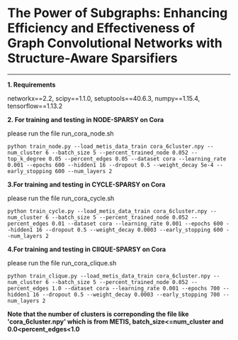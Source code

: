 # **The Power of Subgraphs: Enhancing Efficiency and Effectiveness of Graph Convolutional Networks with Structure-Aware Sparsifiers**
------------------------------------------------------------------------------------------------------------------------------------
**1. Requirements**

networkx==2.2, scipy==1.1.0, setuptools==40.6.3, numpy==1.15.4, tensorflow==1.13.2

**2. For training and testing in NODE-SPARSY on Cora**

please run the file run_cora_node.sh
            
    python train_node.py --load_metis_data_train cora_6cluster.npy --num_cluster 6 --batch_size 5 --percent_trained_node 0.052 --top_k_degree 0.05 --percent_edges 0.05 --dataset cora --learning_rate 0.001 --epochs 600 --hidden1 16 --dropout 0.5 --weight_decay 5e-4 --early_stopping 600 --num_layers 2

**3.For training and testing in CYCLE-SPARSY on Cora**

please run the file run_cora_cycle.sh

    python train_cycle.py --load_metis_data_train cora_6cluster.npy --num_cluster 6 --batch_size 5 --percent_trained_node 0.052 --percent_edges 0.01 --dataset cora --learning_rate 0.001 --epochs 600 --hidden1 16 --dropout 0.5 --weight_decay 0.0003 --early_stopping 600 --num_layers 2

**4.For training and testing in ClIQUE-SPARSY on Cora**

please run the file run_cora_clique.sh

    python train_clique.py --load_metis_data_train cora_6cluster.npy --num_cluster 6 --batch_size 5 --percent_trained_node 0.052 --percent_edges 1.0 --dataset cora --learning_rate 0.001 --epochs 700 --hidden1 16 --dropout 0.5 --weight_decay 0.0003 --early_stopping 700 --num_layers 2

**Note that the number of clusters is correponding the file like 'cora_6cluster.npy' which is from METIS, batch_size<=num_cluster and 0.0<percent_edges<1.0**


